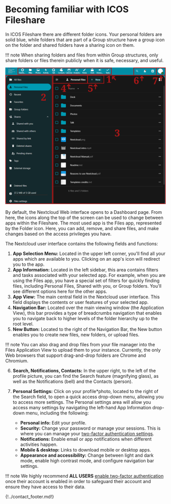 # Becoming familiar with ICOS Fileshare

In ICOS Fileshare there are different folder icons. Your personal folders are
solid blue, while folders that are part of a Group structure have a group icon
on the folder and shared folders have a sharing icon on them. 

!!! note 
    When sharing folders and files from within Group structures, only share
    folders or files therein publicly when it is safe, necessary, and useful.

![Labeled screenshot of the Nextcloud user interface](img/basics.png)

By default, the Nextcloud Web interface opens to a Dashboard page. From here,
the icons along the top of the screen can be used to change between apps within
the Fileshare. The most used app is the Files app, represented by the Folder
icon. Here, you can add, remove, and share files, and make changes based on the
access privileges you have.

The Nextcloud user interface contains the following fields and functions:

1. **App Selection Menu:** Located in the upper left corner, you'll find all
   your apps which are available to you. Clicking on an app's icon will redirect
   you to the app.
2. **App Information:**  Located in the left sidebar, this area contains filters
   and tasks associated with your selected app. For example, when you are using
   the Files app, you have a special set of filters for quickly finding files,
   including Personal Files, Shared with you, or Group folders. You'll see
   different options here for the other apps.
3. **App View:** The main central field in the Nextcloud user interface. This
   field displays the contents or user features of your selected app.
4. **Navigation Bar:** Located over the main viewing window (the Application
   View), this bar provides a type of breadcrumbs navigation that enables you to
   navigate back to higher levels of the folder hierarchy up to the root level.
5. **New Button:** Located to the right of the Navigation Bar, the New button
   enables you to create new files, new folders, or upload files.

!!! note 
    You can also drag and drop files from your file manager into the Files
    Application View to upload them to your instance. Currently, the only Web
    browsers that support drag-and-drop folders are Chrome and Chromium.

6. **Search, Notifications, Contacts:** In the upper right, to the left of the
   profile picture, you can find the Search feature (magnifying glass), as well
   as the Notifications (bell) and the Contacts (person).
7. **Personal Settings:** Click on your profile*photo, located to the right of
   the Search field, to open a quick access drop-down menu, allowing you to
   access more settings. The Personal settings area will allow you access many
   settings by navigating the left-hand App Information drop-down menu,
   including the following:

    - **Personal info:** Edit your profile.
    - **Security:** Change your password or manage your sessions. This is where you can manage your [two-factor authentication settings](enable_2fa.md).
    - **Notifications:** Enable email or app notifications when different
      activities happen.
    - **Mobile & desktop:** Links to download mobile or desktop apps.
    - **Appearance and accessibility:** Change between light and dark mode,
      enable high contrast mode, and configure navigation bar settings.

!!! note 
    We highly recommend **ALL USERS** [enable two-factor
    authentication](enable_2fa.md) once their account is enabled in order to
    safeguard their account and ensure they have access to their data.

{!../contact_footer.md!}